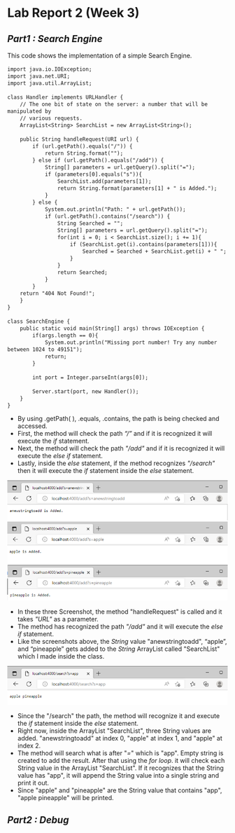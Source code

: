 # Lab Report 2 (Week 3)

## _Part1 : Search Engine_

This code shows the implementation of a simple Search Engine.

```
import java.io.IOException;
import java.net.URI;
import java.util.ArrayList;

class Handler implements URLHandler {
    // The one bit of state on the server: a number that will be manipulated by
    // various requests.
    ArrayList<String> SearchList = new ArrayList<String>();

    public String handleRequest(URI url) {
        if (url.getPath().equals("/")) {
            return String.format("");
        } else if (url.getPath().equals("/add")) {
            String[] parameters = url.getQuery().split("=");
            if (parameters[0].equals("s")){
                SearchList.add(parameters[1]);
                return String.format(parameters[1] + " is Added.");
            }
        } else {
            System.out.println("Path: " + url.getPath());
            if (url.getPath().contains("/search")) {
                String Searched = "";
                String[] parameters = url.getQuery().split("=");
                for(int i = 0; i < SearchList.size(); i += 1){ 
                    if (SearchList.get(i).contains(parameters[1])){ 
                        Searched = Searched + SearchList.get(i) + " ";
                    }
                }
                return Searched;
            }
        }
    return "404 Not Found!";
    }
}

class SearchEngine {
    public static void main(String[] args) throws IOException {
        if(args.length == 0){
            System.out.println("Missing port number! Try any number between 1024 to 49151");
            return;
        }

        int port = Integer.parseInt(args[0]);

        Server.start(port, new Handler());
    }
}
```


   - By using .getPath( ), .equals, .contains, the path is being checked and accessed.
   - First, the method will check the path _“/”_ and if it is recognized it will execute the _if_ statement.
   - Next, the method will check the path _"/add"_ and if it is recognized it will execute the _else if_ statement.
   - Lastly, inside the _else_ statement, if the method recognizes _"/search"_ then it will execute the _if_ statement inside the _else_ statement.

![Image](anewstringtoadd.png)![Image](apple.png)![Image](pineapple.png)

- In these three Screenshot, the method "handleRequest" is called and it takes _"URL"_ as a parameter.
- The method has recognized the path _"/add"_ and it will execute the _else if_ statement.  
- Like the screenshots above, the _String_ value "anewstringtoadd", “apple”, and “pineapple” gets added to the _String_ ArrayList called "SearchList" which I made inside the class. 


![Image](applepineapple.png)

- Since the "/search" the path, the method will recognize it and execute the _if_ statement inside the _else_ statement. 
- Right now, inside the ArrayList "SearchList", three String values are added. "anewstringtoadd" at index 0, "apple" at index 1, and "apple" at index 2.
- The method will search what is after "_=_" which is "app". Empty string is created to add the result. After that using the _for loop_. it will check each String value in the ArrayList "SearchList". If it recognizes that the String value has "app", it will append the String value into a single string and print it out.
- Since "apple" and "pineapple" are the String value that contains "app", "apple pineapple" will be printed.

## _Part2 : Debug_